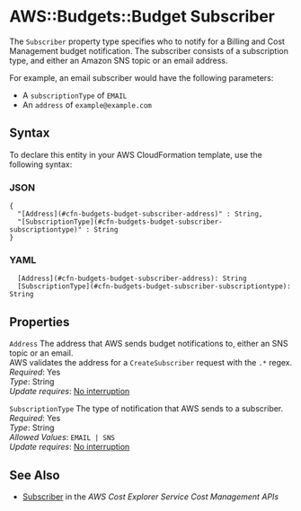 # AWS::Budgets::Budget Subscriber<a name="aws-properties-budgets-budget-subscriber"></a>

The `Subscriber` property type specifies who to notify for a Billing and Cost Management budget notification\. The subscriber consists of a subscription type, and either an Amazon SNS topic or an email address\.

For example, an email subscriber would have the following parameters:
+ A `subscriptionType` of `EMAIL`
+ An `address` of `example@example.com`

## Syntax<a name="aws-properties-budgets-budget-subscriber-syntax"></a>

To declare this entity in your AWS CloudFormation template, use the following syntax:

### JSON<a name="aws-properties-budgets-budget-subscriber-syntax.json"></a>

```
{
  "[Address](#cfn-budgets-budget-subscriber-address)" : String,
  "[SubscriptionType](#cfn-budgets-budget-subscriber-subscriptiontype)" : String
}
```

### YAML<a name="aws-properties-budgets-budget-subscriber-syntax.yaml"></a>

```
  [Address](#cfn-budgets-budget-subscriber-address): String
  [SubscriptionType](#cfn-budgets-budget-subscriber-subscriptiontype): String
```

## Properties<a name="aws-properties-budgets-budget-subscriber-properties"></a>

`Address`  <a name="cfn-budgets-budget-subscriber-address"></a>
The address that AWS sends budget notifications to, either an SNS topic or an email\.  
AWS validates the address for a `CreateSubscriber` request with the `.*` regex\.  
*Required*: Yes  
*Type*: String  
*Update requires*: [No interruption](https://docs.aws.amazon.com/AWSCloudFormation/latest/UserGuide/using-cfn-updating-stacks-update-behaviors.html#update-no-interrupt)

`SubscriptionType`  <a name="cfn-budgets-budget-subscriber-subscriptiontype"></a>
The type of notification that AWS sends to a subscriber\.  
*Required*: Yes  
*Type*: String  
*Allowed Values*: `EMAIL | SNS`  
*Update requires*: [No interruption](https://docs.aws.amazon.com/AWSCloudFormation/latest/UserGuide/using-cfn-updating-stacks-update-behaviors.html#update-no-interrupt)

## See Also<a name="aws-properties-budgets-budget-subscriber--seealso"></a>
+  [Subscriber](https://docs.aws.amazon.com/aws-cost-management/latest/APIReference/API_budgets_Subscriber.html) in the *AWS Cost Explorer Service Cost Management APIs* 